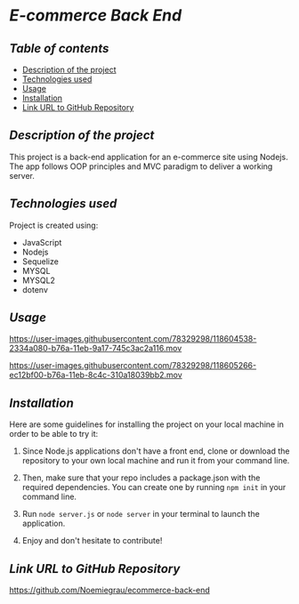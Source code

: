 
# **_E-commerce Back End_**

## **_Table of contents_**
* [Description of the project](#description-of-the-project)
* [Technologies used](#technologies-used)
* [Usage](#usage)
* [Installation](#installation)
* [Link URL to GitHub Repository](#link-URL-to-GitHub-repository)

## **_Description of the project_**
This project is a back-end application for an e-commerce site using Nodejs. The app follows OOP principles and MVC paradigm to deliver a working server.

## **_Technologies used_**
Project is created using:
* JavaScript
* Nodejs
* Sequelize
* MYSQL
* MYSQL2
* dotenv

## **_Usage_**
https://user-images.githubusercontent.com/78329298/118604538-2334a080-b76a-11eb-9a17-745c3ac2a116.mov

https://user-images.githubusercontent.com/78329298/118605266-ec12bf00-b76a-11eb-8c4c-310a18039bb2.mov


## **_Installation_**
Here are some guidelines for installing the project on your local machine in order to be able to try it: 

1. Since Node.js applications don't have a front end, clone or download the repository to your own local machine and run it from your command line.

2. Then, make sure that your repo includes a package.json with the required dependencies. You can create one by running ```npm init``` in your command line.

3. Run ```node server.js``` or ```node server``` in your terminal to launch the application.

4. Enjoy and don't hesitate to contribute!

## **_Link URL to GitHub Repository_**
https://github.com/Noemiegrau/ecommerce-back-end
